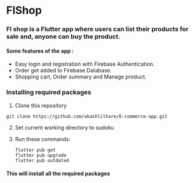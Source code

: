 # FlShop

### Fl shop is a Flutter app where users can list their products for sale and, anyone can buy the product.

#### Some features of the app : 

* Easy login and registration with Firebase Authentication.
* Order get added to Firebase Database.
* Shopping cart, Order summary and Manage product.

### Installing required packages

1. Clone this repository

  ```
  git clone https://github.com/akashlilhare/E-commerce-app.git
  ```

2. Set current working directory to sudoku

3. Run these commands:
   ```
   flutter pub get
   flutter pub upgrade
   flutter pub outdated
   ```

#### This will install all the required packages

